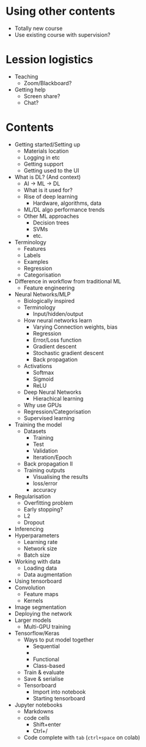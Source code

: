 # Using other contents
* Totally new course 
* Use existing course with supervision?
# Lession logistics
* Teaching
    * Zoom/Blackboard?
* Getting help
    * Screen share?
    * Chat?

# Contents
* Getting started/Setting up
    * Materials location
    * Logging in etc
    * Getting support
    * Getting used to the UI
* What is DL? (And context)
    * AI -> ML -> DL
    * What is it used for?
    * Rise of deep learning
        * Hardware, algorithms, data
    * ML/DL algo performance trends
    * Other ML approaches
        * Decision trees
        * SVMs
        * etc.
* Terminology
    * Features
    * Labels
    * Examples
    * Regression
    * Categorisation
* Difference in workflow from traditional ML
    * Feature engineering
* Neural Networks/MLP
    * Biologically inspired
    * Terminology
        * Input/hidden/output
    * How neural networks learn
        * Varying Connection weights, bias
        * Regression
        * Error/Loss function
        * Gradient descent
        * Stochastic gradient descent
        * Back propagation
    * Activations
        * Softmax
        * Sigmoid
        * ReLU
    * Deep Neural Networks
        * Hierachical learning
    * Why use GPUs
    * Regression/Categorisation
    * Supervised learning
* Training the model
    * Datasets
        * Training
        * Test
        * Validation
        * Iteration/Epoch
    * Back propagation II
    * Training outputs
        * Visualising the results
        * loss/error
        * accuracy
* Regularisation
    * Overfitting problem
    * Early stopping?
    * L2
    * Dropout
* Inferencing
* Hyperparameters
    * Learning rate
    * Network size
    * Batch size
* Working with data
    * Loading data
    * Data augmentation
* Using tensorboard
* Convolution
    * Feature maps
    * Kernels
* Image segmentation
* Deploying the network
* Larger models
    * Multi-GPU training
* Tensorflow/Keras
    * Ways to put model together
        * Sequential
        * 
        * Functional
        * Class-based
    * Train & evaluate
    * Save & serialise
    * Tensorboard
        * Import into notebook
        * Starting tensorboard
* Jupyter notebooks
    * Markdowns
    * code cells
        * Shift+enter
        * Ctrl+/
    * Code complete with `tab` (`ctrl+space` on colab)
   
